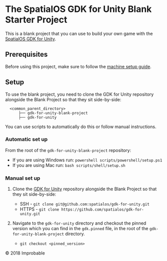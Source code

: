 # The SpatialOS GDK for Unity Blank Starter Project

This is a blank project that you can use to build your own game with the [SpatialOS GDK for Unity](https://github.com/spatialos/gdk-for-unity).

## Prerequisites

Before using this project, make sure to follow the [machine setup guide](https://docs.improbable.io/unity/alpha/content/get-started/set-up#set-up-your-machine).

## Setup

To use the blank project, you need to clone the GDK for Unity repository alongside the Blank Project so that they sit side-by-side:

```
  <common_parent_directory>
      ├── gdk-for-unity-blank-project
      ├── gdk-for-unity
```

You can use scripts to automatically do this or follow manual instructions.

### Automatic set up

From the root of the `gdk-for-unity-blank-project` repository:

* If you are using Windows run: `powershell scripts/powershell/setup.ps1`
* If you are using Mac run: `bash scripts/shell/setup.sh`

### Manual set up

1. Clone the [GDK for Unity](https://github.com/spatialos/gdk-for-unity) repository alongside the Blank Project so that they sit side-by-side:
   * SSH - `git clone git@github.com:spatialos/gdk-for-unity.git`
   * HTTPS - `git clone https://github.com/spatialos/gdk-for-unity.git`
2. Navigate to the `gdk-for-unity` directory and checkout the pinned version which you can find in the `gdk.pinned` file, in the root of the `gdk-for-unity-blank-project` directory.

   * `git checkout <pinned_version>`

&copy; 2018 Improbable
